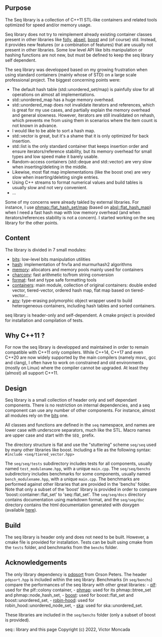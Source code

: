 
Purpose
-------

The Seq library is a collection of C++11 STL-like containers and related tools optimized for speed and/or memory usage.

Seq library does not try to reimplement already existing container classes present in other libraries like <a href="https://github.com/facebook/folly">folly</a>, <a href="https://abseil.io/">abseil</a>, <a href="https://www.boost.org/">boost</a> and (of course) std. Instead, it provides new features (or a combination of features) that are usually not present in other libraries. Some low level API like bits manipulation or hashing functions are not new, but must be defined to keep the seq library self dependent.

The seq library was developped based on my growing frustration when using standard containers (mainly whose of STD) on a large scale professional project. The biggest concerning points were:

-	The default hash table (std::unordered_set/map) is painfully slow for all operations on almost all implementations.
-	std::unordered_map has a huge memory overhead.
-	std::unordered_map does not invalidate iterators and references, which is great for my use cases, and partially explain the memory overhead and general slowness. However,
		iterators are still invalidated on rehash, which prevents me from using them in scenarios where the item count is not known in advance.
-	I would like to be able to sort a hash map.
-	std::vector is great, but it's a shame that it is only optimized for back insertion.
-	std::list is the only standard container that keeps insertion order and ensure iterators/reference stability, but its memory overhead for small types and low speed make it barely usable.
-	Random-access containers (std::deque and std::vector) are very slow when inserting/deleting in the middle.
-	Likewise, most flat map implementations (like the boost one) are very slow when inserting/deleting single entries.
-	Using C++ streams to format numerical values and build tables is usually slow and not very convenient.
-	...

Some of my concerns were already takled by external libraries. For instance, I use <a href="https://github.com/greg7mdp/parallel-hashmap">phmap::flat_hash_set/map</a> (based on <a href="https://github.com/abseil/abseil-cpp">absl::flat_hash_map</a>) when I need a fast hash map with low memory overhead (and when iterators/references stability is not a concern). I started working on the seq library for the other points.

Content
-------

The library is divided in 7 small modules:
-	[bits](docs/bits.md): low-level bits manipulation utilities
-	[hash](docs/hash.md): implementation of fnv1a and murmurhash2 algorithms
-	[memory](docs/memory.md): allocators and memory pools mainly used for containers
-	[charconv](docs/charconv.md): fast arithmetic to/from string conversion
-	[format](docs/format.md): fast and type safe formatting tools
-	[containers](docs/containers.md): main module, collection of original containers: double ended vector, tiered-vector, ordered hash map, flat map based on tiered-vector...
-	[any](docs/any.md): type-erasing polymorphic object wrapper used to build heterogeneous containers, including hash tables and sorted containers.

seq library is header-only and self-dependent. A cmake project is provided for installation and compilation of tests.

Why C++11 ?
-----------

For now the seq library is developped and maintained in order to remain compatible with C++11 only compilers.
While C++14, C++17 and even C++20 are now widely supported by the main compilers (namely msvc, gcc and clang), I often have to work on constrained and old environments (mostly on Linux) where the compiler cannot be upgraded. At least they (almost) all support C++11.


Design
------

Seq library is a small collection of header only and self dependant components. There is no restriction on internal dependencies, and a seq component can use any number of other components.
For instance, almost all modules rely on the [bits](docs/bits.md) one.

All classes and functions are defined in the `seq` namespace, and names are lower case with underscore separators, much like the STL.
Macro names are upper case and start with the `SEQ_` prefix.

The directory structure is flat and use the "stuttering" scheme `seq/seq` used by many other libraries like boost.
Including a file as the following syntax: `#include <seq/tiered_vector.hpp>`

The `seq/seq/tests` subdirectory includes tests for all components, usually named `test_modulename.hpp`, with a unique `main.cpp`. 
The `seq/seq/benchs` subdirectory includes benchmarks for some components, usually named `bench_modulename.hpp`, with a unique `main.cpp`. The benchmarks are performed against other libraries that are provided in the 'benchs' folder. Note that only a subset of the 'boost' library is provided in order to compare 'boost::container::flat_set' to 'seq::flat_set'.
The `seq/seq/docs` directory contains documentation using markdown format, and the `seq/seq/doc` directory contains the html documentation generated with doxygen (available <a href="https://rawcdn.githack.com/Thermadiag/seq/731467950d3591147b62856972e0d543173dddc1/doc/html/index.html">here</a>).

Build
-----

The seq library is header only and does not need to be built. However, a cmake file is provided for installation.
Tests can be built using cmake from the `tests` folder, and benchmarks from the `benchs` folder.

Acknowledgements
----------------

The only library dependency is <a href="https://github.com/orlp/pdqsort">pdqsort</a> from Orson Peters. The header `pdqsort.hpp` is included within the seq library.
Benchmarks (in `seq/benchs`) compare the performances of the seq library with other great libraries:
	-	<a href="https://plflib.org/">plf</a>: used for the plf::colony container,
	-	<a href="https://github.com/greg7mdp/parallel-hashmap">phmap</a>: used for its phmap::btree_set and phmap::node_hash_set,
	-	<a href="https://www.boost.org/">boost</a>: used for boost::flat_set and boost::unordered_set,
	-	<a href="https://github.com/martinus/robin-hood-hashing">robin-hood</a>: used for robin_hood::unordered_node_set,
	-	<a href="https://github.com/skarupke/flat_hash_map">ska</a>: used for ska::unordered_set.

These libraries are included in the `seq/benchs` folder (only a subset of boost is provided).


seq:: library and this page Copyright (c) 2022, Victor Moncada
